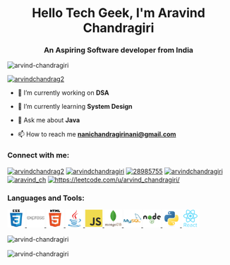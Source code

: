 <h1 align="center">Hello Tech Geek, I'm Aravind Chandragiri</h1>
<h3 align="center">An Aspiring Software developer from India</h3>

<p align="left"> <img src="https://komarev.com/ghpvc/?username=arvind-chandragiri&label=Profile%20views&color=0e75b6&style=flat" alt="arvind-chandragiri" /> </p>

<p align="left"> <a href="https://twitter.com/arvindchandrag2" target="blank"><img src="https://img.shields.io/twitter/follow/arvindchandrag2?logo=twitter&style=for-the-badge" alt="arvindchandrag2" /></a> </p>

- 🔭 I’m currently working on **DSA**

- 🌱 I’m currently learning **System Design**

- 💬 Ask me about **Java**

- 📫 How to reach me **nanichandragirinani@gmail.com**

<h3 align="left">Connect with me:</h3>
<p align="left">
<a href="https://twitter.com/arvindchandrag2" target="blank"><img align="center" src="https://raw.githubusercontent.com/rahuldkjain/github-profile-readme-generator/master/src/images/icons/Social/twitter.svg" alt="arvindchandrag2" height="30" width="40" /></a>
<a href="https://linkedin.com/in/arvindchandragiri" target="blank"><img align="center" src="https://raw.githubusercontent.com/rahuldkjain/github-profile-readme-generator/master/src/images/icons/Social/linked-in-alt.svg" alt="arvindchandragiri" height="30" width="40" /></a>
<a href="https://stackoverflow.com/users/28985755" target="blank"><img align="center" src="https://raw.githubusercontent.com/rahuldkjain/github-profile-readme-generator/master/src/images/icons/Social/stack-overflow.svg" alt="28985755" height="30" width="40" /></a>
<a href="https://kaggle.com/arvindchandragiri" target="blank"><img align="center" src="https://raw.githubusercontent.com/rahuldkjain/github-profile-readme-generator/master/src/images/icons/Social/kaggle.svg" alt="arvindchandragiri" height="30" width="40" /></a>
<a href="https://www.hackerrank.com/aravind_ch" target="blank"><img align="center" src="https://raw.githubusercontent.com/rahuldkjain/github-profile-readme-generator/master/src/images/icons/Social/hackerrank.svg" alt="aravind_ch" height="30" width="40" /></a>
<a href="https://www.leetcode.com/https://leetcode.com/u/arvind_chandragiri/" target="blank"><img align="center" src="https://raw.githubusercontent.com/rahuldkjain/github-profile-readme-generator/master/src/images/icons/Social/leet-code.svg" alt="https://leetcode.com/u/arvind_chandragiri/" height="30" width="40" /></a>
</p>

<h3 align="left">Languages and Tools:</h3>
<p align="left"> <a href="https://www.w3schools.com/css/" target="_blank" rel="noreferrer"> <img src="https://raw.githubusercontent.com/devicons/devicon/master/icons/css3/css3-original-wordmark.svg" alt="css3" width="40" height="40"/> </a> <a href="https://expressjs.com" target="_blank" rel="noreferrer"> <img src="https://raw.githubusercontent.com/devicons/devicon/master/icons/express/express-original-wordmark.svg" alt="express" width="40" height="40"/> </a> <a href="https://www.w3.org/html/" target="_blank" rel="noreferrer"> <img src="https://raw.githubusercontent.com/devicons/devicon/master/icons/html5/html5-original-wordmark.svg" alt="html5" width="40" height="40"/> </a> <a href="https://www.java.com" target="_blank" rel="noreferrer"> <img src="https://raw.githubusercontent.com/devicons/devicon/master/icons/java/java-original.svg" alt="java" width="40" height="40"/> </a> <a href="https://developer.mozilla.org/en-US/docs/Web/JavaScript" target="_blank" rel="noreferrer"> <img src="https://raw.githubusercontent.com/devicons/devicon/master/icons/javascript/javascript-original.svg" alt="javascript" width="40" height="40"/> </a> <a href="https://www.mongodb.com/" target="_blank" rel="noreferrer"> <img src="https://raw.githubusercontent.com/devicons/devicon/master/icons/mongodb/mongodb-original-wordmark.svg" alt="mongodb" width="40" height="40"/> </a> <a href="https://www.mysql.com/" target="_blank" rel="noreferrer"> <img src="https://raw.githubusercontent.com/devicons/devicon/master/icons/mysql/mysql-original-wordmark.svg" alt="mysql" width="40" height="40"/> </a> <a href="https://nodejs.org" target="_blank" rel="noreferrer"> <img src="https://raw.githubusercontent.com/devicons/devicon/master/icons/nodejs/nodejs-original-wordmark.svg" alt="nodejs" width="40" height="40"/> </a> <a href="https://www.python.org" target="_blank" rel="noreferrer"> <img src="https://raw.githubusercontent.com/devicons/devicon/master/icons/python/python-original.svg" alt="python" width="40" height="40"/> </a> <a href="https://reactjs.org/" target="_blank" rel="noreferrer"> <img src="https://raw.githubusercontent.com/devicons/devicon/master/icons/react/react-original-wordmark.svg" alt="react" width="40" height="40"/> </a> </p>

<p><img align="center" src="https://github-readme-stats.vercel.app/api/top-langs?username=arvind-chandragiri&show_icons=true&locale=en&layout=compact" alt="arvind-chandragiri" /></p>

<p><img align="center" src="https://github-readme-streak-stats.herokuapp.com/?user=arvind-chandragiri&" alt="arvind-chandragiri" /></p>
